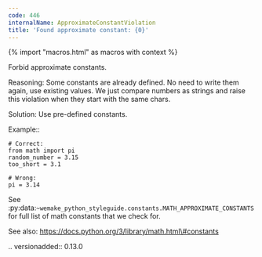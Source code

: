 ```yaml
---
code: 446
internalName: ApproximateConstantViolation
title: 'Found approximate constant: {0}'
---
```


{% import "macros.html" as macros with context %}

Forbid approximate constants.

Reasoning: Some constants are already defined. No need to write them
again, use existing values. We just compare numbers as strings and raise
this violation when they start with the same chars.

Solution: Use pre-defined constants.

Example::

    # Correct:
    from math import pi
    random_number = 3.15
    too_short = 3.1
    
    # Wrong:
    pi = 3.14

See
:py:data:`~wemake_python_styleguide.constants.MATH_APPROXIMATE_CONSTANTS`
for full list of math constants that we check for.

See also: https://docs.python.org/3/library/math.html\#constants

.. versionadded:: 0.13.0
